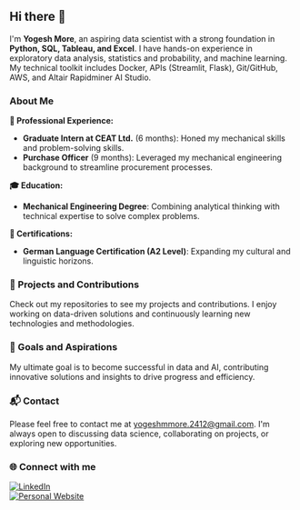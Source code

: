 ## Hi there 👋

I'm **Yogesh More**, an aspiring data scientist with a strong foundation in **Python, SQL, Tableau, and Excel**. I have hands-on experience in exploratory data analysis, statistics and probability, and machine learning. My technical toolkit includes Docker, APIs (Streamlit, Flask), Git/GitHub, AWS, and Altair Rapidminer AI Studio.

### About Me

**💼 Professional Experience:**
- **Graduate Intern at CEAT Ltd.** (6 months): Honed my mechanical skills and problem-solving skills.
- **Purchase Officer** (9 months): Leveraged my mechanical engineering background to streamline procurement processes.

**🎓 Education:**
- **Mechanical Engineering Degree**: Combining analytical thinking with technical expertise to solve complex problems.

**📜 Certifications:**
- **German Language Certification (A2 Level)**: Expanding my cultural and linguistic horizons.

### 🚀 Projects and Contributions

Check out my repositories to see my projects and contributions. I enjoy working on data-driven solutions and continuously learning new technologies and methodologies.

### 🎯 Goals and Aspirations

My ultimate goal is to become successful in data and AI, contributing innovative solutions and insights to drive progress and efficiency.

### 📬 Contact

Please feel free to contact me at [yogeshmmore.2412@gmail.com](mailto:yogeshmmore.2412@gmail.com). I'm always open to discussing data science, collaborating on projects, or exploring new opportunities.

### 🌐 Connect with me

[![LinkedIn](https://img.shields.io/badge/-LinkedIn-blue?style=flat&logo=Linkedin&logoColor=white)](https://www.linkedin.com/in/24yogesh)  
[![Personal Website](https://img.shields.io/badge/-Website-black?style=flat&logo=Website&logoColor=white)](https://yogeshmore24.github.io)


